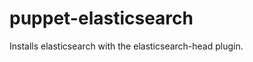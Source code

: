 puppet-elasticsearch
====================

Installs elasticsearch with the elasticsearch-head plugin.
